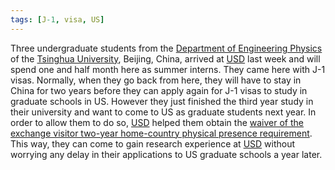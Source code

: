 ```yaml
---
tags: [J-1, visa, US]
---
```


Three undergraduate students from the [Department of Engineering Physics][dep] 
of the [Tsinghua University][ts], Beijing, China, arrived at [USD][] last week 
and will spend one and half month here as summer interns. They came here with 
J-1 visas. Normally, when they go back from here, they will have to stay in 
China for two years before they can apply again for J-1 visas to study in 
graduate schools in US. However they just finished the third year study in 
their university and want to come to US as graduate students next year. In 
order to allow them to do so, [USD][] helped them obtain the [waiver of the 
exchange visitor two-year home-country physical presence requirement][wv]. This 
way, they can come to gain research experience at [USD][] without worrying any 
delay in their applications to US graduate schools a year later.

[dep]:http://www.tsinghua.edu.cn/publish/epen/index.html
[ts]:http://www.tsinghua.edu.cn/publish/newthuen/index.html
[USD]:http://www.usd.edu
[wv]:http://travel.state.gov/content/visas/english/study-exchange/student/residency-waiver.html

